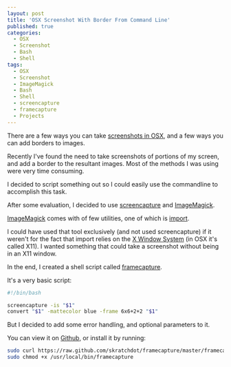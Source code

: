 ```yaml
---
layout: post
title: 'OSX Screenshot With Border From Command Line'
published: true
categories:
  - OSX
  - Screenshot
  - Bash
  - Shell
tags:
  - OSX
  - Screenshot
  - ImageMagick
  - Bash
  - Shell
  - screencapture
  - framecapture
  - Projects
---
```


There are a few ways you can take [screenshots in OSX](http://guides.macrumors.com/Taking_Screenshots_in_Mac_OS_X),
and a few ways you can add borders to images.

Recently I've found the need to take screenshots of portions of my screen, and add
a border to the resultant images. Most of the methods I was using were very time consuming.

I decided to script something out so I could easily use the commandline to accomplish this task.

After some evaluation, I decided to use [screencapture](http://guides.macrumors.com/screencapture)
and [ImageMagick](http://www.imagemagick.org/).

[ImageMagick](http://www.imagemagick.org/) comes with of few utilities, one of which is
[import](http://www.imagemagick.org/script/import.php).

I could have used that tool exclusively (and not used screencapture) if it weren't for the fact
that import relies on the [X Window System](http://en.wikipedia.org/wiki/X_Window_System) (in
OSX it's called X11). I wanted something that could take a screenshot without being in an X11
window.

In the end, I created a shell script called [framecapture](/projects/framecapture/).

It's a very basic script:

```bash
#!/bin/bash

screencapture -is "$1"
convert "$1" -mattecolor blue -frame 6x6+2+2 "$1"
```

But I decided to add some error handling, and optional parameters to it.

You can view it on [Github](https://github.com/skratchdot/framecapture/), or install it by running:

```bash
sudo curl https://raw.github.com/skratchdot/framecapture/master/framecapture.sh -o /usr/local/bin/framecapture
sudo chmod +x /usr/local/bin/framecapture
```
